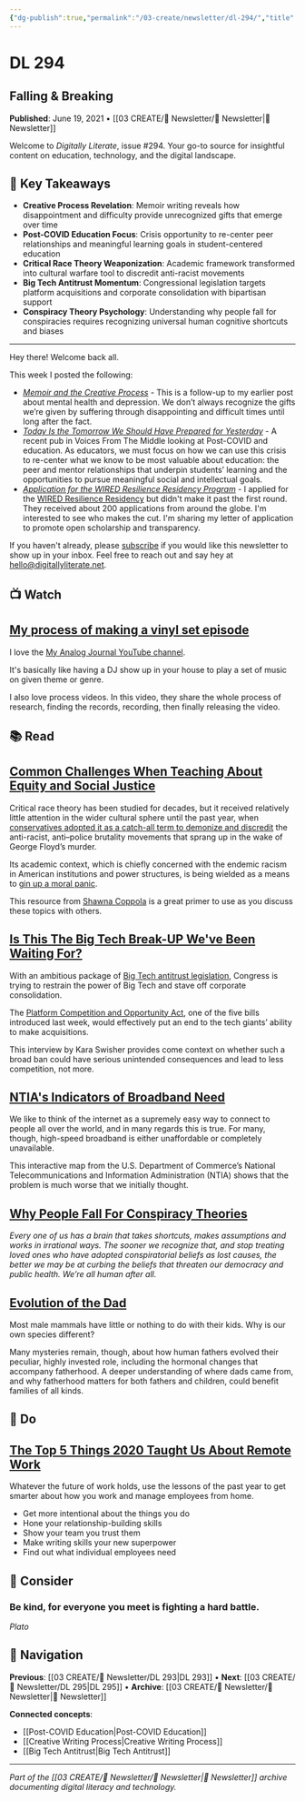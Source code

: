 ```yaml
---
{"dg-publish":true,"permalink":"/03-create/newsletter/dl-294/","title":"Falling & Breaking","tags":["memoir-writing","post-covid-education","wired-residency","vinyl-dj-process","critical-race-theory","big-tech-antitrust","broadband-digital-divide","conspiracy-theories","fatherhood-evolution","remote-work-lessons"],"created":"2021-06-19","updated":"2025-07-31"}
---
```



# DL 294
## Falling & Breaking

**Published**: June 19, 2021 • [[03 CREATE/📧 Newsletter/📧 Newsletter\|📧 Newsletter]]

Welcome to *Digitally Literate*, issue #294. Your go-to source for insightful content on education, technology, and the digital landscape.

## 🔖 Key Takeaways
- **Creative Process Revelation**: Memoir writing reveals how disappointment and difficulty provide unrecognized gifts that emerge over time
- **Post-COVID Education Focus**: Crisis opportunity to re-center peer relationships and meaningful learning goals in student-centered education
- **Critical Race Theory Weaponization**: Academic framework transformed into cultural warfare tool to discredit anti-racist movements
- **Big Tech Antitrust Momentum**: Congressional legislation targets platform acquisitions and corporate consolidation with bipartisan support
- **Conspiracy Theory Psychology**: Understanding why people fall for conspiracies requires recognizing universal human cognitive shortcuts and biases

---

Hey there! Welcome back all. 

This week I posted the following:

- [*Memoir and the Creative Process*](https://wiobyrne.com/memoir-and-the-creative-process/) \- This is a follow-up to my earlier post about mental health and depression. We don’t always recognize the gifts we’re given by suffering through disappointing and difficult times until long after the fact.
- [*Today Is the Tomorrow We Should Have Prepared for Yesterday*](https://www.academia.edu/49291961/Today_Is_the_Tomorrow_We_Should_Have_Prepared_for_Yesterday_Rebuilding_Our_Classrooms_to_Facilitate_Student_Centered_Teacher_Sustaining_Tech_Supported_Education) \- A recent pub in Voices From The Middle looking at Post-COVID and education. As educators, we must focus on how we can use this crisis to re-center what we know to be most valuable about education: the peer and mentor relationships that underpin students’ learning and the opportunities to pursue meaningful social and intellectual goals.
- [*Application for the WIRED Resilience Residency Program*](https://wiobyrne.com/memoir-and-the-creative-process/) \- I applied for the [WIRED Resilience Residency](https://www.wired.com/story/announcing-wired-resilience-residency/) but didn't make it past the first round. They received about 200 applications from around the globe. I'm interested to see who makes the cut. I'm sharing my letter of application to promote open scholarship and transparency.

If you haven't already, please [subscribe](https://digitallyliterate.net/subscribe/) if you would like this newsletter to show up in your inbox. Feel free to reach out and say hey at [hello@digitallyliterate.net](mailto:hello@digitallyliterate.net).

## 📺 Watch

## [My process of making a vinyl set episode](https://www.youtube.com/watch?v=Pgdbeg6b22w)

I love the [My Analog Journal YouTube channel](https://www.youtube.com/channel/UC8TZwtZ17WKFJSmwTZQpBTA). 

It's basically like having a DJ show up in your house to play a set of music on given theme or genre. 

I also love process videos. In this video, they share the whole process of research, finding the records, recording, then finally releasing the video. 

## 📚 Read

## [Common Challenges When Teaching About Equity and Social Justice](https://docs.google.com/document/d/1B9K_UPEV8CmS3JhK72tTvcFVBwRD-MPoHSdEO1xnHsg/edit)

Critical race theory has been studied for decades, but it received relatively little attention in the wider cultural sphere until the past year, when [conservatives adopted it as a catch-all term to demonize and discredit](https://newrepublic.com/article/162737/critical-race-theory-conservative-scam) the anti-racist, anti–police brutality movements that sprang up in the wake of George Floyd’s murder. 

Its academic context, which is chiefly concerned with the endemic racism in American institutions and power structures, is being wielded as a means to [gin up a moral panic](https://www.newyorker.com/news/annals-of-inquiry/how-a-conservative-activist-invented-the-conflict-over-critical-race-theory). 

This resource from [Shawna Coppola](https://shawnacoppola.com/) is a great primer to use as you discuss these topics with others. 

## [Is This The Big Tech Break-UP We've Been Waiting For?](https://www.nytimes.com/2021-06-17/opinion/sway-kara-swisher-david-cicilline.html)

With an ambitious package of [Big Tech antitrust legislation](https://www.nytimes.com/2021-06-11/technology/big-tech-antitrust-bills.html), Congress is trying to restrain the power of Big Tech and stave off corporate consolidation. 

The [Platform Competition and Opportunity Act](https://cicilline.house.gov/sites/cicilline.house.gov/files/documents/Platform%20Competition%20and%20Opportunity%20Act%20-%20Bill%20Text%20%281%29.pdf), one of the five bills introduced last week, would effectively put an end to the tech giants’ ability to make acquisitions. 

This interview by Kara Swisher provides come context on whether such a broad ban could have serious unintended consequences and lead to less competition, not more. 

## [NTIA's Indicators of Broadband Need](https://broadbandusa.maps.arcgis.com/apps/webappviewer/index.html?id=ba2dcd585f5e43cba41b7c1ebf2a43d0)

We like to think of the internet as a supremely easy way to connect to people all over the world, and in many regards this is true. For many, though, high-speed broadband is either unaffordable or completely unavailable.

This interactive map from the U.S. Department of Commerce’s National Telecommunications and Information Administration (NTIA) shows that the problem is much worse that we initially thought. 

## [Why People Fall For Conspiracy Theories](https://fivethirtyeight.com/features/why-people-fall-for-conspiracy-theories/)

*Every one of us has a brain that takes shortcuts, makes assumptions and works in irrational ways. The sooner we recognize that, and stop treating loved ones who have adopted conspiratorial beliefs as lost causes, the better we may be at curbing the beliefs that threaten our democracy and public health. We’re all human after all.* 

## [Evolution of the Dad](https://knowablemagazine.org/article/living-world/2021/evolution-dad)

Most male mammals have little or nothing to do with their kids. Why is our own species different? 

Many mysteries remain, though, about how human fathers evolved their peculiar, highly invested role, including the hormonal changes that accompany fatherhood. A deeper understanding of where dads came from, and why fatherhood matters for both fathers and children, could benefit families of all kinds.
 
## 🔨 Do

## [The Top 5 Things 2020 Taught Us About Remote Work](https://www.inc.com/lindsay-blakely/remote-work-tips-covid-year-later.html)

Whatever the future of work holds, use the lessons of the past year to get smarter about how you work and manage employees from home.

- Get more intentional about the things you do
- Hone your relationship-building skills
- Show your team you trust them
- Make writing skills your new superpower
- Find out what individual employees need

## 🤔 Consider

### Be kind, for everyone you meet is fighting a hard battle.

*Plato*

## 🔗 Navigation

**Previous**: [[03 CREATE/📧 Newsletter/DL 293\|DL 293]] • **Next**: [[03 CREATE/📧 Newsletter/DL 295\|DL 295]] • **Archive**: [[03 CREATE/📧 Newsletter/📧 Newsletter\|📧 Newsletter]]

**Connected concepts**:
- [[Post-COVID Education\|Post-COVID Education]]
- [[Creative Writing Process\|Creative Writing Process]]
- [[Big Tech Antitrust\|Big Tech Antitrust]]

---

*Part of the [[03 CREATE/📧 Newsletter/📧 Newsletter\|📧 Newsletter]] archive documenting digital literacy and technology.*